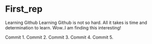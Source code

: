 # First_rep
Learning Github
Learning Github is not so hard. All it takes is time and determination to learn.
Wow..I am finding this interesting!

Commit 1.
Commit 2.
Commit 3.
Commit 4.
Commit 5.

